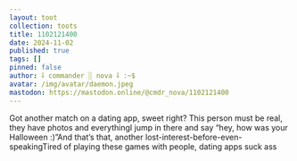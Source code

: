 ```yaml
---
layout: toot
collection: toots
title: 1102121400
date: 2024-11-02
published: true
tags: []
pinned: false
author: ⸸ commander ░ nova ⸸ :~$
avatar: /img/avatar/daemon.jpeg
mastodon: https://mastodon.online/@cmdr_nova/1102121400
---
```


Got another match on a dating app, sweet right? This person must be real, they have photos and everythingI jump in there and say “hey, how was your Halloween :)”And that’s that, another lost-interest-before-even-speakingTired of playing these games with people, dating apps suck ass
